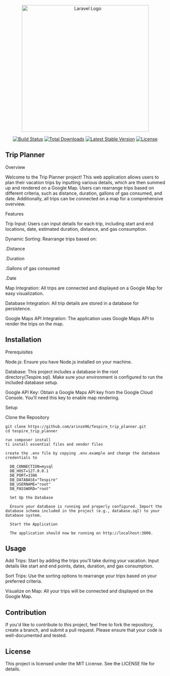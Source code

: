 <p align="center"><a href="https://laravel.com" target="_blank"><img src="https://raw.githubusercontent.com/laravel/art/master/logo-lockup/5%20SVG/2%20CMYK/1%20Full%20Color/laravel-logolockup-cmyk-red.svg" width="400" alt="Laravel Logo"></a></p>

<p align="center">
<a href="https://github.com/laravel/framework/actions"><img src="https://github.com/laravel/framework/workflows/tests/badge.svg" alt="Build Status"></a>
<a href="https://packagist.org/packages/laravel/framework"><img src="https://img.shields.io/packagist/dt/laravel/framework" alt="Total Downloads"></a>
<a href="https://packagist.org/packages/laravel/framework"><img src="https://img.shields.io/packagist/v/laravel/framework" alt="Latest Stable Version"></a>
<a href="https://packagist.org/packages/laravel/framework"><img src="https://img.shields.io/packagist/l/laravel/framework" alt="License"></a>
</p>

## Trip Planner

Overview

Welcome to the Trip Planner project! This web application allows users to plan their vacation trips by inputting various details, which are then summed up and rendered on a Google Map. Users can rearrange trips based on different criteria, such as distance, duration, gallons of gas consumed, and date. Additionally, all trips can be connected on a map for a comprehensive overview.

Features

Trip Input: Users can input details for each trip, including start and end locations, date, estimated duration, distance, and gas consumption.

Dynamic Sorting: Rearrange trips based on:

  .Distance

  .Duration

  .Gallons of gas consumed

  .Date

Map Integration: All trips are connected and displayed on a Google Map for easy visualization.

Database Integration: All trip details are stored in a database for persistence.

Google Maps API Integration: The application uses Google Maps API to render the trips on the map.


## Installation

Prerequisites

  Node.js: Ensure you have Node.js installed on your machine.

  Database: This project includes a database in the root directory(Tespire.sql). Make sure your environment is configured to run the included database setup.

  Google API Key: Obtain a Google Maps API key from the Google Cloud Console. You'll need this key to enable map rendering.

Setup

  Clone the Repository 

    git clone https://github.com/arinze96/Tespire_trip_planner.git
    cd tespire_trip_planner

    run composer install 
    ti install essential files and vendor files

    create the .env file by copying .env.example and change the database credentials to

      DB_CONNECTION=mysql
      DB_HOST=127.0.0.1
      DB_PORT=3306
      DB_DATABASE="Tespire"
      DB_USERNAME="root"
      DB_PASSWORD="root"

      Set Up the Database

      Ensure your database is running and properly configured. Import the database schema included in the project (e.g., database.sql) to your database system.

      Start the Application

      The application should now be running on http://localhost:3000.

## Usage

Add Trips: Start by adding the trips you'll take during your vacation. Input details like start and end points, dates, duration, and gas consumption.

Sort Trips: Use the sorting options to rearrange your trips based on your preferred criteria.

Visualize on Map: All your trips will be connected and displayed on the Google Map.


## Contribution

If you'd like to contribute to this project, feel free to fork the repository, create a branch, and submit a pull request. Please ensure that your code is well-documented and tested.

## License

This project is licensed under the MIT License. See the LICENSE file for details.

